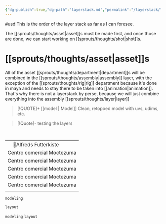 ```yaml
---
{"dg-publish":true,"dg-path":"layerstack.md","permalink":"/layerstack/","hide":true}
---
```


#usd
This is the order of the layer stack as far as I can foresee.

The [[sprouts/thoughts/asset\|asset]]s must be made first, and once those are done, we can start working on [[sprouts/thoughts/shot\|shot]]s.


# [[sprouts/thoughts/asset\|asset]]s

All of the asset [[sprouts/thoughts/department\|department]]s will be combined in the [[sprouts/thoughts/assembly\|assembly]] layer, with the exception of the [[sprouts/thoughts/rig\|rig]] department because it's done in maya and needs to stay there to be taken into  [[animation\|animation]]. That's why there is not a layerstack by perse, because we will just combine everything into the assembly [[sprouts/thoughts/layer\|layer]]


> [!QUOTE]+ [[model \| Model]]
> Clean, retopoed model with uvs, udims, etc.

	
> [!Quote]-
> 	testing the layers

<table>  
  <tr>  
    <td>
    🧊Alfreds Futterkiste
    </td>  
  </tr>  
  <tr>  
    <td>Centro comercial Moctezuma</td>  
  </tr>  
    <tr>  
    <td>Centro comercial Moctezuma</td>  
  </tr>  
    <tr>  
    <td>Centro comercial Moctezuma</td>  
  </tr>  
    <tr>  
    <td>Centro comercial Moctezuma</td>  
  </tr>    <tr>  
    <td>Centro comercial Moctezuma</td>  
  </tr>    <tr>    
    <td></td>  
  </tr>  
</table>


```
modeling
```
```
layout
```

`modeling`
`layout`